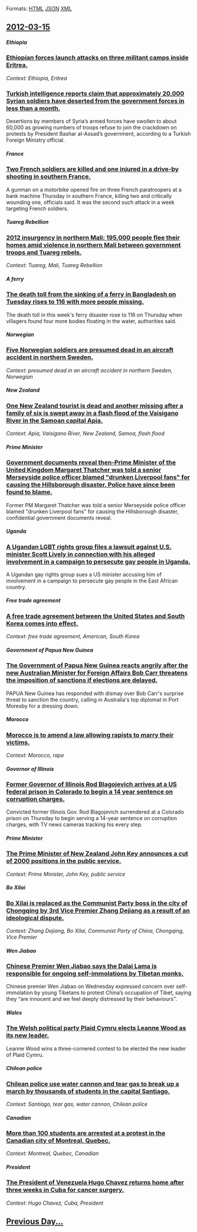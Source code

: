 
Formats: [HTML](2012/03/15/index.html)  [JSON](2012/03/15/index.json)  [XML](2012/03/15/index.xml)  

## [2012-03-15](/news/2012/03/15/index.md)

##### Ethiopia
### [Ethiopian forces launch attacks on three militant camps inside Eritrea. ](/news/2012/03/15/ethiopian-forces-launch-attacks-on-three-militant-camps-inside-eritrea.md)
_Context: Ethiopia, Eritrea_

##### 
### [Turkish intelligence reports claim that approximately 20,000 Syrian soldiers have deserted from the government forces in less than a month. ](/news/2012/03/15/turkish-intelligence-reports-claim-that-approximately-20-000-syrian-soldiers-have-deserted-from-the-government-forces-in-less-than-a-month.md)
Desertions by members of Syria’s armed forces have swollen to about 60,000 as growing numbers of troops refuse to join the crackdown on protests by President Bashar al-Assad’s government, according to a Turkish Foreign Ministry official.

##### France
### [Two French soldiers are killed and one injured in a drive-by shooting in southern France. ](/news/2012/03/15/two-french-soldiers-are-killed-and-one-injured-in-a-drive-by-shooting-in-southern-france.md)
A gunman on a motorbike opened fire on three French paratroopers at a bank machine Thursday in southern France, killing two and critically wounding one, officials said. It was the second such attack in a week targeting French soldiers.

##### Tuareg Rebellion
### [2012 insurgency in northern Mali: 195,000 people flee their homes amid violence in northern Mali between government troops and Tuareg rebels. ](/news/2012/03/15/2012-insurgency-in-northern-mali-195-000-people-flee-their-homes-amid-violence-in-northern-mali-between-government-troops-and-tuareg-rebels.md)
_Context: Tuareg, Mali, Tuareg Rebellion_

##### A ferry
### [The death toll from the sinking of a ferry in Bangladesh on Tuesday rises to 116 with more people missing. ](/news/2012/03/15/the-death-toll-from-the-sinking-of-a-ferry-in-bangladesh-on-tuesday-rises-to-116-with-more-people-missing.md)
The death toll in this week&#x27;s ferry disaster rose to 116 on Thursday when villagers found four more bodies floating in the water, authorities said.

##### Norwegian
### [Five Norwegian soldiers are presumed dead in an aircraft accident in northern Sweden. ](/news/2012/03/15/five-norwegian-soldiers-are-presumed-dead-in-an-aircraft-accident-in-northern-sweden.md)
_Context: presumed dead in an aircraft accident in northern Sweden, Norwegian_

##### New Zealand
### [One New Zealand tourist is dead and another missing after a family of six is swept away in a flash flood of the Vaisigano River in the Samoan capital Apia. ](/news/2012/03/15/one-new-zealand-tourist-is-dead-and-another-missing-after-a-family-of-six-is-swept-away-in-a-flash-flood-of-the-vaisigano-river-in-the-samoa.md)
_Context: Apia, Vaisigano River, New Zealand, Samoa, flash flood_

##### Prime Minister
### [Government documents reveal then-Prime Minister of the United Kingdom Margaret Thatcher was told a senior Merseyside police officer blamed "drunken Liverpool fans" for causing the Hillsborough disaster. Police have since been found to blame. ](/news/2012/03/15/government-documents-reveal-then-prime-minister-of-the-united-kingdom-margaret-thatcher-was-told-a-senior-merseyside-police-officer-blamed.md)
Former PM Margaret Thatcher was told a senior Merseyside police officer blamed &quot;drunken Liverpool fans&quot; for causing the Hillsborough disaster, confidential government documents reveal.

##### Uganda
### [A Ugandan LGBT rights group files a lawsuit against U.S. minister Scott Lively in connection with his alleged involvement in a campaign to persecute gay people in Uganda. ](/news/2012/03/15/a-ugandan-lgbt-rights-group-files-a-lawsuit-against-u-s-minister-scott-lively-in-connection-with-his-alleged-involvement-in-a-campaign-to-p.md)
A Ugandan gay rights group sues a US minister accusing him of involvement in a campaign to persecute gay people in the East African country.

##### Free trade agreement
### [A free trade agreement between the United States and South Korea comes into effect. ](/news/2012/03/15/a-free-trade-agreement-between-the-united-states-and-south-korea-comes-into-effect.md)
_Context: free trade agreement, American, South Korea_

##### Government of Papua New Guinea
### [The Government of Papua New Guinea reacts angrily after the new Australian Minister for Foreign Affairs Bob Carr threatens the imposition of sanctions if elections are delayed. ](/news/2012/03/15/the-government-of-papua-new-guinea-reacts-angrily-after-the-new-australian-minister-for-foreign-affairs-bob-carr-threatens-the-imposition-of.md)
PAPUA New Guinea has responded with dismay over Bob Carr&#039;s surprise threat to sanction the country, calling in Australia&#039;s top diplomat in Port Moresby for a dressing down.

##### Morocco
### [Morocco is to amend a law allowing rapists to marry their victims. ](/news/2012/03/15/morocco-is-to-amend-a-law-allowing-rapists-to-marry-their-victims.md)
_Context: Morocco, rape_

##### Governor of Illinois
### [Former Governor of Illinois Rod Blagojevich arrives at a US federal prison in Colorado to begin a 14 year sentence on corruption charges. ](/news/2012/03/15/former-governor-of-illinois-rod-blagojevich-arrives-at-a-us-federal-prison-in-colorado-to-begin-a-14-year-sentence-on-corruption-charges.md)
Convicted former Illinois Gov. Rod Blagojevich surrendered at a Colorado prison on Thursday to begin serving a 14-year sentence on corruption charges, with TV news cameras tracking his every step.

##### Prime Minister
### [The Prime Minister of New Zealand John Key announces a cut of 2000 positions in the public service. ](/news/2012/03/15/the-prime-minister-of-new-zealand-john-key-announces-a-cut-of-2000-positions-in-the-public-service.md)
_Context: Prime Minister, John Key, public service_

##### Bo Xilai
### [Bo Xilai is replaced as the Communist Party boss in the city of Chongqing by 3rd Vice Premier Zhang Dejiang as a result of an ideological dispute. ](/news/2012/03/15/bo-xilai-is-replaced-as-the-communist-party-boss-in-the-city-of-chongqing-by-3rd-vice-premier-zhang-dejiang-as-a-result-of-an-ideological-di.md)
_Context: Zhang Dejiang, Bo Xilai, Communist Party of China, Chongqing, Vice Premier_

##### Wen Jiabao
### [Chinese Premier Wen Jiabao says the Dalai Lama is responsible for ongoing self-immolations by Tibetan monks. ](/news/2012/03/15/chinese-premier-wen-jiabao-says-the-dalai-lama-is-responsible-for-ongoing-self-immolations-by-tibetan-monks.md)
Chinese premier Wen Jiabao on Wednesday expressed concern over self-immolation by young Tibetans to protest China&rsquo;s occupation of Tibet, saying they &ldquo;are innocent and we feel deeply distressed by their behaviours&rsquo;&rsquo;.

##### Wales
### [The Welsh political party Plaid Cymru elects Leanne Wood as its new leader. ](/news/2012/03/15/the-welsh-political-party-plaid-cymru-elects-leanne-wood-as-its-new-leader.md)
Leanne Wood wins a three-cornered contest to be elected the new leader of Plaid Cymru.

##### Chilean police
### [Chilean police use water cannon and tear gas to break up a march by thousands of students in the capital Santiago. ](/news/2012/03/15/chilean-police-use-water-cannon-and-tear-gas-to-break-up-a-march-by-thousands-of-students-in-the-capital-santiago.md)
_Context: Santiago, tear gas, water cannon, Chilean police_

##### Canadian
### [More than 100 students are arrested at a protest in the Canadian city of Montreal, Quebec. ](/news/2012/03/15/more-than-100-students-are-arrested-at-a-protest-in-the-canadian-city-of-montreal-quebec.md)
_Context: Montreal, Quebec, Canadian_

##### President
### [The President of Venezuela Hugo Chavez returns home after three weeks in Cuba for cancer surgery. ](/news/2012/03/15/the-president-of-venezuela-hugo-chavez-returns-home-after-three-weeks-in-cuba-for-cancer-surgery.md)
_Context: Hugo Chavez, Cuba, President_

## [Previous Day...](/news/2012/03/14/index.md)

